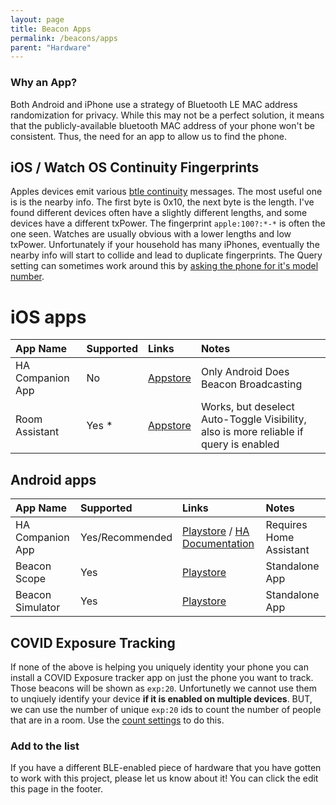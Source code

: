 ```yaml
---
layout: page
title: Beacon Apps
permalink: /beacons/apps
parent: "Hardware"
---
```


### Why an App?

Both Android and iPhone use a strategy of Bluetooth LE MAC address randomization for privacy. While this may not be a perfect solution, it means that the publicly-available bluetooth MAC address of your phone won't be consistent. Thus, the need for an app to allow us to find the phone.

## iOS / Watch OS Continuity Fingerprints

Apples devices emit various [btle continuity](https://github.com/furiousMAC/continuity) messages. The most useful one is is the nearby info. The first byte is 0x10, the next byte is the length. I've found different devices often have a slightly different lengths, and some devices have a different txPower. The fingerprint `apple:100?:*-*` is often the one seen. Watches are usually obvious with a lower lengths and low txPower. Unfortunately if your household has many iPhones, eventually the nearby info will start to collide and lead to duplicate fingerprints.  The Query setting can sometimes work around this by [asking the phone for it's model number](/configuration/settings#querying).

# iOS apps

| App Name         | Supported       | Links                                                                                                                                                                                                       | Notes |
|:-----------------|:----------------|:------------------------------------------------------------------------------------------------------------------------------------------------------------------------------------------------------------|:------|
| HA Companion App | No              | [Appstore](https://apps.apple.com/us/app/home-assistant/id1099568401) | Only Android Does Beacon Broadcasting
| Room Assistant   | Yes *           | [Appstore](https://apps.apple.com/us/app/room-assistant/id1538642237) | Works, but deselect Auto-Toggle Visibility, also is more reliable if query is enabled |

## Android apps

| App Name         | Supported       | Links                                                                                                                                                                                                       | Notes |
|:-----------------|:----------------|:------------------------------------------------------------------------------------------------------------------------------------------------------------------------------------------------------------|:------|
| HA Companion App | Yes/Recommended | [Playstore](https://play.google.com/store/apps/details?id=io.homeassistant.companion.android&hl=en_GB&gl=US) / [HA Documentation](https://companion.home-assistant.io/docs/core/sensors/#bluetooth-sensors) | Requires Home Assistant |
| Beacon Scope     | Yes             | [Playstore](https://play.google.com/store/apps/details?id=com.davidgyoungtech.beaconscanner)                                                                                                                 | Standalone App |
| Beacon Simulator | Yes             | [Playstore](https://play.google.com/store/apps/details?id=net.alea.beaconsimulator)                                                                                                                         | Standalone App |
## COVID Exposure Tracking

If none of the above is helping you uniquely identity your phone you can install a COVID Exposure tracker app on just the phone you want to track. Those beacons will be shown as `exp:20`. Unfortunetly we cannot use them to unqiuely identify your device **if it is enabled on multiple devices**. BUT, we can use the number of unique `exp:20` ids to count the number of people that are in a room.  Use the [count settings](/configuration/settings#counting) to do this.

### Add to the list

If you have a different BLE-enabled piece of hardware that you have gotten to work with this project, please let us know about it! You can click the edit this page in the footer.
